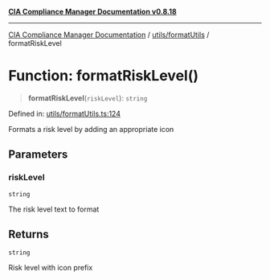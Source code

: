 [**CIA Compliance Manager Documentation v0.8.18**](../../../README.md)

***

[CIA Compliance Manager Documentation](../../../modules.md) / [utils/formatUtils](../README.md) / formatRiskLevel

# Function: formatRiskLevel()

> **formatRiskLevel**(`riskLevel`): `string`

Defined in: [utils/formatUtils.ts:124](https://github.com/Hack23/cia-compliance-manager/blob/509f2f6138f4e24aa7fe1ae9432ec1ccefbe5f32/src/utils/formatUtils.ts#L124)

Formats a risk level by adding an appropriate icon

## Parameters

### riskLevel

`string`

The risk level text to format

## Returns

`string`

Risk level with icon prefix
